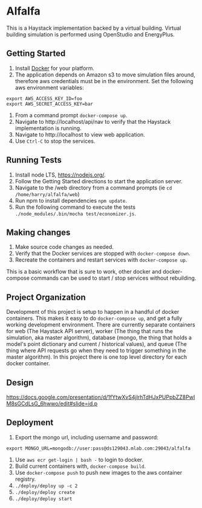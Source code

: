 # Alfalfa

This is a Haystack implementation backed by a virtual building. Virtual building simulation is performed using OpenStudio and EnergyPlus.

## Getting Started

1. Install [Docker](https://www.docker.com) for your platform.
1. The application depends on Amazon s3 to move simulation files around,
therefore aws credentials must be in the environment. Set the following aws
environment variables:
```
export AWS_ACCESS_KEY_ID=foo
export AWS_SECRET_ACCESS_KEY=bar
```
1. From a command prompt ```docker-compose up```.
1. Navigate to http://localhost/api/nav to verify that the Haystack implementation is running.
1. Navigate to http://localhost to view web application.
1. Use ```Ctrl-C``` to stop the services.

## Running Tests

1. Install node LTS, https://nodejs.org/. 
1. Follow the Getting Started directions to start the application server. 
1. Navigate to the <project-root>/web directory from a command prompts (ie ```cd /home/harry/alfalfa/web```)
1. Run npm to install dependencies ```npm update```.
1. Run the following command to execute the tests ```./node_modules/.bin/mocha test/economizer.js```.

## Making changes

1. Make source code changes as needed.
1. Verify that the Docker services are stopped with ```docker-compose down```.
1. Recreate the containers and restart services with ```docker-compose up```.

This is a basic workflow that is sure to work, other docker and docker-compose commands can be used to start / stop services without rebuilding. 

## Project Organization 

Development of this project is setup to happen in a handful of docker containers. This makes it easy to do ```docker-compose up```, and get a fully working development environment.  There are currently separate containers for web (The Haystack API server), worker (The thing that runs the simulation, aka master algorithm), database (mongo, the thing that holds a model's point dictionary and current / historical values), and queue (The thing where API requests go when they need to trigger something in the master algorithm). In this project there is one top level directory for each docker container.

## Design

https://docs.google.com/presentation/d/1fYtwXvS4jlrhTdHJxPUPpbZZ8PwIM8sGCdLsG_6hwwo/edit#slide=id.p

## Deployment

1. Export the mongo url, including username and password:
```
export MONGO_URL=mongodb://user:pass@ds129043.mlab.com:29043/alfalfa
```
1. Use ```aws ecr get-login | bash -``` to login to docker.
1. Build current containers with, ```docker-compose build```.
1. Use ```docker-compose push``` to push new images to the aws container registry.
1. ```./deploy/deploy up -c 2```
1. ```./deploy/deploy create```
1. ```./deploy/deploy start```

